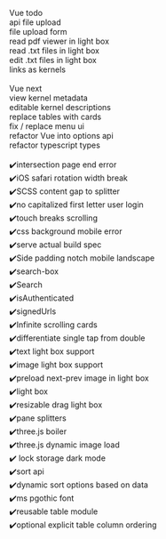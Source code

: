 
Vue todo<br>
api file upload<br>
file upload form<br>
read pdf viewer in light box <br>
read .txt files in light box <br>
edit .txt files in light box<br>
links as kernels <br>
<br>
Vue next<br>
view kernel metadata<br>
editable kernel descriptions<br>
replace tables with cards<br>
fix / replace menu ui<br>
refactor Vue into options api<br>
refactor typescript types <br>
<br>
✔️intersection page end error<br>
✔️iOS safari rotation width break<br>
✔️SCSS content gap to splitter<br>
✔️no capitalized first letter user login<br>
✔️touch breaks scrolling <br>
✔️css background mobile error<br>
✔️serve actual build spec<br>
✔️Side padding notch mobile landscape<br>
✔️search-box <br>
✔️Search<br>
✔️isAuthenticated<br>
✔️signedUrls<br>
✔️Infinite scrolling cards<br>
✔️differentiate single tap from double<br>
✔️text light box support<br>
✔️image light box support<br>
✔️preload next-prev image in light box<br>
✔️light box<br>
✔️resizable drag light box<br>
✔️pane splitters<br>
✔️three.js boiler<br>
✔️three.js dynamic image load<br>
✔️ lock storage dark mode <br>
✔️sort api<br>
✔️dynamic sort options based on data<br>
✔️ms pgothic font <br>
✔️reusable table module<br>
✔️optional explicit table column ordering<br>
